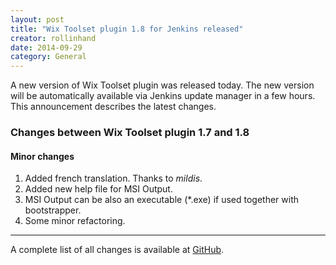 ```yaml
---
layout: post
title: "Wix Toolset plugin 1.8 for Jenkins released"
creator: rollinhand
date: 2014-09-29
category: General
---
```

A new version of Wix Toolset plugin was released today. The new version will be 
automatically available via Jenkins update manager in a few hours. 
This announcement describes the latest changes.
<!--more-->
### Changes between Wix Toolset plugin 1.7 and 1.8
#### Minor changes
1. Added french translation. Thanks to *mildis*.
2. Added new help file for MSI Output.
3. MSI Output can be also an executable (*.exe) if used together with bootstrapper.
4. Some minor refactoring.

***
A complete list of all changes is available at [GitHub](https://github.com/jenkinsci/wix-plugin/blob/master/CHANGELOG.md).
